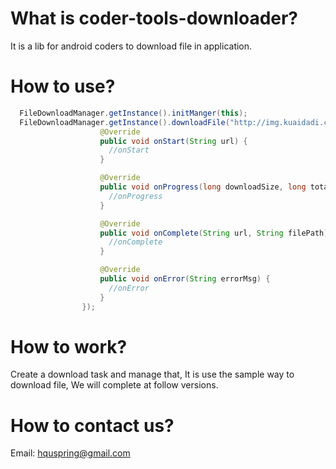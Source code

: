 # What is coder-tools-downloader?
It is a lib for android coders to download file in application.

# How to use?
```Java
  FileDownloadManager.getInstance().initManger(this);
  FileDownloadManager.getInstance().downloadFile("http://img.kuaidadi.com/download/kuaididache_4.4_20208_10001.apk", "/sdcard/didi/kuaididache_4.4_20208_10001.apk", new IDownloadListener() {
                    @Override
                    public void onStart(String url) {
                      //onStart
                    }

                    @Override
                    public void onProgress(long downloadSize, long totalSize) {
                      //onProgress
                    }

                    @Override
                    public void onComplete(String url, String filePath) {
                      //onComplete
                    }

                    @Override
                    public void onError(String errorMsg) {
                      //onError
                    }
                });
```

# How to work?
Create a download task and manage that, It is use the sample way to download file, We will complete at follow versions.

# How to contact us?
Email: hquspring@gmail.com
